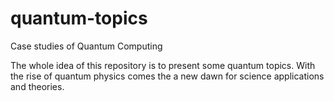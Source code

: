 # quantum-topics
Case studies of Quantum Computing

The whole idea of this repository is to present some quantum topics. With the rise of quantum physics comes
the a new dawn for science applications and theories.
